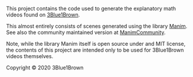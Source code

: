 This project contains the code used to generate the explanatory math videos found on [3Blue1Brown](https://www.3blue1brown.com/).

This almost entirely consists of scenes generated using the library [Manim](https://github.com/3b1b/manim).  See also the community maintained version at [ManimCommunity](https://github.com/ManimCommunity/manim/).

Note, while the library Manim itself is open source under and MIT license, the contents of this project are intended only to be used for 3Blue1Brown videos themselves.

Copyright © 2020 3Blue1Brown